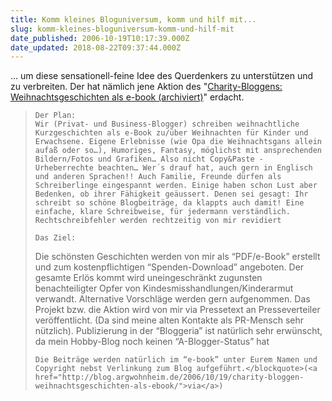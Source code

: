 ```yaml
---
title: Komm kleines Bloguniversum, komm und hilf mit...
slug: komm-kleines-bloguniversum-komm-und-hilf-mit
date_published: 2006-10-19T10:17:39.000Z
date_updated: 2018-08-22T09:37:44.000Z
---
```


... um diese sensationell-feine Idee des Querdenkers zu unterstützen und zu verbreiten. Der hat nämlich jene Aktion des "[Charity-Bloggens: Weihnachtsgeschichten als e-book (archiviert)](http://web.archive.org/web/20061021190730/http://querdenker.go-wow.de:80/149/charity-bloggen-weihnachtsgeschichten-als-e-book.html)" erdacht.

>     Der Plan:
>     Wir (Privat- und Business-Blogger) schreiben weihnachtliche Kurzgeschichten als e-Book zu/über Weihnachten für Kinder und Erwachsene. Eigene Erlebnisse (wie Opa die Weihnachtsgans allein aufaß oder so…), Humoriges, Fantasy, möglichst mit ansprechenden Bildern/Fotos und Grafiken… Also nicht Copy&Paste - Urheberrechte beachten… Wer´s drauf hat, auch gern in Englisch und anderen Sprachen!! Auch Familie, Freunde dürfen als Schreiberlinge eingespannt werden. Einige haben schon Lust aber Bedenken, ob ihrer Fähigkeit geäussert. Denen sei gesagt: Ihr schreibt so schöne Blogbeiträge, da klappts auch damit! Eine einfache, klare Schreibweise, für jedermann verständlich. Rechtschreibfehler werden rechtzeitig von mir revidiert
> 
>     Das Ziel:
> 
> Die schönsten Geschichten werden von mir als “PDF/e-Book” erstellt und zum kostenpflichtigen “Spenden-Download” angeboten. Der gesamte Erlös kommt wird uneingeschränkt zugunsten benachteiligter Opfer von Kindesmisshandlungen/Kinderarmut verwandt. Alternative Vorschläge werden gern aufgenommen. Das Projekt bzw. die Aktion wird von mir via Pressetext an Presseverteiler veröffentlicht. (Da sind meine alten Kontakte als PR-Mensch sehr nützlich). Publizierung in der “Bloggeria” ist natürlich sehr erwünscht, da mein Hobby-Blog noch keinen “A-Blogger-Status” hat
> 
>     Die Beiträge werden natürlich im “e-book” unter Eurem Namen und Copyright nebst Verlinkung zum Blog aufgeführt.</blockquote>(<a href="http://blog.argwohnheim.de/2006/10/19/charity-bloggen-weihnachtsgeschichten-als-ebook/">via</a>)
